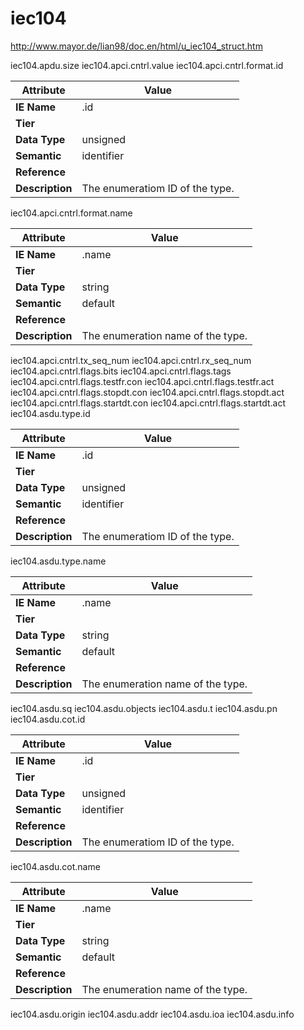 # iec104

http://www.mayor.de/lian98/doc.en/html/u_iec104_struct.htm

iec104.apdu.size
iec104.apci.cntrl.value
iec104.apci.cntrl.format.id

Attribute | Value
--- | ---
**IE Name** | .id
**Tier** | 
**Data Type** | unsigned
**Semantic** | identifier
**Reference** | []()
**Description** | The enumeratiom ID of the  type.

iec104.apci.cntrl.format.name

Attribute | Value
--- | ---
**IE Name** | .name
**Tier** | 
**Data Type** | string
**Semantic** | default
**Reference** | []()
**Description** | The enumeration name of the  type.

iec104.apci.cntrl.tx_seq_num
iec104.apci.cntrl.rx_seq_num
iec104.apci.cntrl.flags.bits
iec104.apci.cntrl.flags.tags
iec104.apci.cntrl.flags.testfr.con
iec104.apci.cntrl.flags.testfr.act
iec104.apci.cntrl.flags.stopdt.con
iec104.apci.cntrl.flags.stopdt.act
iec104.apci.cntrl.flags.startdt.con
iec104.apci.cntrl.flags.startdt.act
iec104.asdu.type.id

Attribute | Value
--- | ---
**IE Name** | .id
**Tier** | 
**Data Type** | unsigned
**Semantic** | identifier
**Reference** | []()
**Description** | The enumeratiom ID of the  type.

iec104.asdu.type.name

Attribute | Value
--- | ---
**IE Name** | .name
**Tier** | 
**Data Type** | string
**Semantic** | default
**Reference** | []()
**Description** | The enumeration name of the  type.

iec104.asdu.sq
iec104.asdu.objects
iec104.asdu.t
iec104.asdu.pn
iec104.asdu.cot.id

Attribute | Value
--- | ---
**IE Name** | .id
**Tier** | 
**Data Type** | unsigned
**Semantic** | identifier
**Reference** | []()
**Description** | The enumeratiom ID of the  type.

iec104.asdu.cot.name

Attribute | Value
--- | ---
**IE Name** | .name
**Tier** | 
**Data Type** | string
**Semantic** | default
**Reference** | []()
**Description** | The enumeration name of the  type.

iec104.asdu.origin
iec104.asdu.addr
iec104.asdu.ioa
iec104.asdu.info
